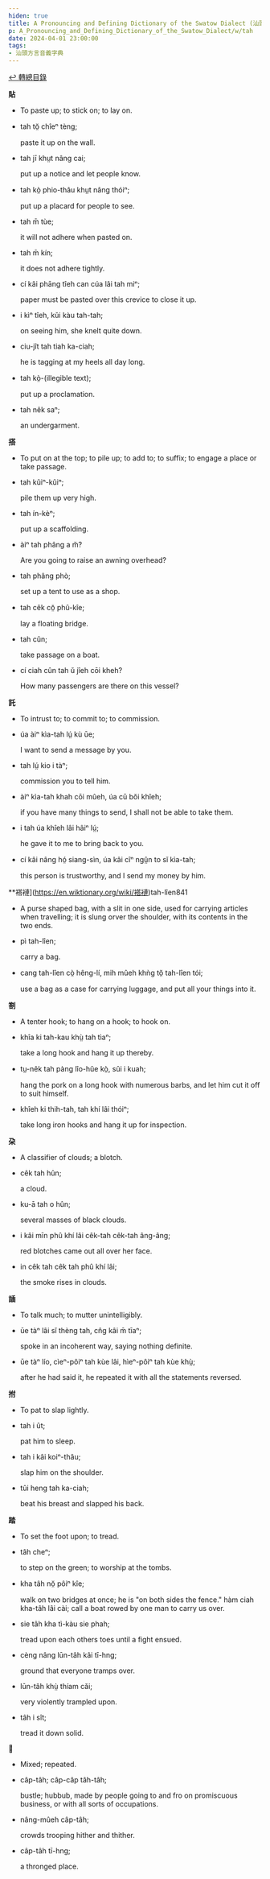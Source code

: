 ```yaml
---
hiden: true
title: A Pronouncing and Defining Dictionary of the Swatow Dialect (汕頭方言音義字典) / tah
p: A_Pronouncing_and_Defining_Dictionary_of_the_Swatow_Dialect/w/tah
date: 2024-04-01 23:00:00
tags: 
- 汕頭方言音義字典
---
```


[↩️ 轉總目錄](/A_Pronouncing_and_Defining_Dictionary_of_the_Swatow_Dialect)


**貼**
- To paste up; to stick on; to lay on.

- tah tŏ̤ chîeⁿ tèng;

  paste it up on the wall.

- tah jī khṳt nâng cai;

  put up a notice and let people know.

- tah kò̤ phio-thâu khṳt nâng thóiⁿ;

  put up a placard for people to see.

- tah m̄ tùe;

  it will not adhere when pasted on.

- tah m̄ kín;

  it does not adhere tightly.

- cí kâi phāng tîeh can cúa lâi tah miⁿ;

  paper must be pasted over this crevice to close it up.

- i kìⁿ tîeh, kŭi kàu tah-tah;

  on seeing him, she knelt quite down.

- ciu-jît tah tiah ka-ciah;

  he is tagging at my heels all day long.

- tah kò̤-(illegible text);

  put up a proclamation.

- tah nêk saⁿ;

  an undergarment.

**搭**
- To put on at the top; to pile up; to add to; to suffix; to engage a place or take passage.

- tah kûiⁿ-kûiⁿ;

  pile them up very high.

- tah ín-kèⁿ;

  put up a scaffolding.

- àiⁿ tah phâng a m̆?

  Are you going to raise an awning overhead?

- tah phâng phò;

  set up a tent to use as a shop.

- tah cêk cō̤ phû-kîe;

  lay a floating bridge.

- tah cûn;

  take passage on a boat.

- cí ciah cûn tah ŭ jîeh cōi kheh?

  How many passengers are there on this vessel?

**託**
- To intrust to; to commit to; to commission.

- úa àiⁿ kìa-tah lṳ́ kù ūe;

  I want to send a message by you.

- tah lṳ́ kio i tàⁿ;

  commission you to tell him.

- àiⁿ kìa-tah khah cōi mûeh, úa cū bŏi khîeh;

  if you have many things to send, I shall not be able to take them.

- i tah úa khîeh lâi hâiⁿ lṳ́;

  he gave it to me to bring back to you.

- cí kâi nâng hó̤ siang-sìn, úa kâi cîⁿ ngṳ̂n to sĭ kìa-tah;

  this person is trustworthy, and I send my money by him.

**褡褳](https://en.wiktionary.org/wiki/褡褳)tah-lîen841
- A purse shaped bag, with a slit in one side, used  for carrying articles when travelling; it is slung orver the shoulder,  with its contents in the two ends.

- pì tah-lîen;

  carry a bag.

- cang tah-lîen cò̤ hêng-lí, mih mûeh khǹg tŏ̤ tah-lîen tói;

  use a bag as a case for carrying luggage, and put all your things into it.

**劄**
- A tenter hook; to hang on a hook; to hook on.

- khîa ki tah-kau khṳ̀ tah tìaⁿ;

  take a long hook and hang it up thereby.

- tṳ-nêk tah pàng lîo-hûe kò̤, sûi i kuah;

  hang the pork on a long hook with numerous barbs, and let him cut it off to suit himself.

- khîeh ki thih-tah, tah khí lâi thóiⁿ;

  take long iron hooks and hang it up for inspection.

**朶**
- A classifier of clouds; a blotch.

- cêk tah hûn;

  a cloud.

- ku-ā tah o hûn;

  several masses of black clouds.

- i kâi mīn phû khí lâi cêk-tah cêk-tah âng-âng;

  red blotches came out all over her face.

- in cêk tah cêk tah phû khí lâi;

  the smoke rises in clouds.

**䛽**
- To talk much; to mutter unintelligibly.

- ūe tàⁿ lâi sĭ thèng tah, cn̂g kâi m̄ tīaⁿ;

  spoke in an incoherent way, saying nothing definite.

- ūe tàⁿ lío, cìeⁿ-pôiⁿ tah kùe lâi, hìeⁿ-pôiⁿ tah kùe khṳ̀;

  after he had said it, he repeated it with all the statements reversed.

**拊**
- To pat to slap lightly.

- tah i ût;

  pat him to sleep.

- tah i kâi koiⁿ-thâu;

  slap him on the shoulder.

- tûi heng tah ka-ciah;

  beat his breast and slapped his back.

**踏**
- To set the foot upon; to tread.

- tâh cheⁿ;

  to step on the green; to worship at the tombs.

- kha tâh nŏ̤ pôiⁿ kîe;

  walk on two bridges at once; he is "on both sides  the fence." hàm ciah kha-tâh lâi cài; call a boat rowed by one man to  carry us over.

- sie tâh kha tì-kàu sie phah;

  tread upon each others toes until a fight ensued.

- cèng nâng lūn-tâh kâi tī-hng;

  ground that everyone tramps over.

- lūn-tâh khṳ̀ thíam căi;

  very violently trampled upon.

- tâh i sît;

  tread it down solid.

**𨖼**
- Mixed; repeated.

- câp-tâh; câp-câp tâh-tâh;

  bustle; hubbub, made by people going to and fro on promiscuous business, or with all sorts of occupations.

- nâng-mûeh câp-tâh;

  crowds trooping hither and thither.

- câp-tâh tī-hng;

  a thronged place.